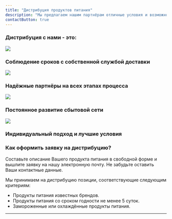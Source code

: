 ```yaml
---
title: "Дистрибуция продуктов питания"
description: "Мы предлагаем нашим партнёрам отличные условия и возможности дистрибуции продуктов питания на территории Республики Беларусь"
contactButton: true
---
```

<div class="row">
	<h3 class="">Дистрибуция с нами - это:</h3>
</div>
<section class="bg-bread">
	<div class="row">
		<div class="container">
			<div class="col-lg-3 col-md-3 text-center">
				<div class="service-box">
					<img src="/icons/logistics-delivery-truck-in-movement.svg"/>
					<h3 class="text-primary">Соблюдение сроков с собственной службой доставки</h3>
					<p class="text-muted"></p>
				</div>
			</div>
			<div class="col-lg-3 col-md-3 text-center">
				<div class="service-box">
					<img src="/icons/workers-team.svg"/>
					<h3 class="text-primary">Надёжные партнёры на всех этапах процесса</h3>
					<p class="text-muted"></p>
				</div>
			</div>
			<div class="col-lg-3 col-md-3 text-center">
				<div class="service-box">
					<img src="/icons/business-affiliate-network.svg"/>
					<h3 class="text-primary">Постоянное развитие сбытовой сети</h3>
					<p class="text-muted"></p>
				</div>
			</div>
			<div class="col-lg-3 col-md-3 text-center">
				<div class="service-box">
					<img src="/icons/agreement.svg"/>
					<h3 class="text-primary">Индивидуальный подход и лучшие условия</h3>
					<p class="text-muted"></p>
				</div>
			</div>
		</div>
	</div>
</section>

<div class="row">
	<h3 class="">Как оформить заявку на дистрибуцию?</h3>
</div>
<section>
	<div class="row">
		<div class="col-lg-10 col-lg-offset-1 text-center">
			<p class="text-muted">
			Составьте описание Вашего продукта питания в свободной форме и вышлите заявку на нашу электронную почту. Не забудьте оставить Ваши контактные данные.
			</p>
			<p class="text-muted">
			Мы принимаем на дистрибуцию позиции, соответствующие следующим критериям:
			</p>
			<ul class="text-muted">
				<li>Продукты питания известных брендов.</li>
				<li>Продукты питания со сроком годности не менее 5 суток.</li>
				<li>Замороженные или охлаждённые продукты питания.</li>
			</ul>
		</div>
	</div>
</section>


	
***